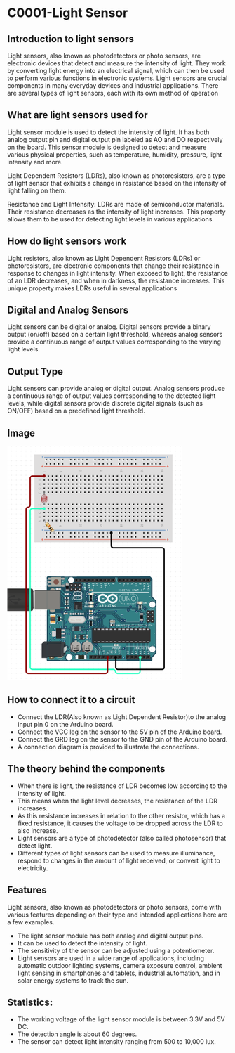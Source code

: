 # C0001-Light Sensor

## Introduction to light sensors

Light sensors, also known as photodetectors or photo sensors, are electronic devices that detect and measure the intensity of light. They work by converting light energy into an electrical signal, which can then be used to perform various functions in electronic systems. Light sensors are crucial components in many everyday devices and industrial applications. There are several types of light sensors, each with its own method of operation

## What are light sensors used for
Light sensor module is used to detect the intensity of light. It has both analog output pin and digital output pin labeled as AO and DO respectively on the board. This sensor module is designed to detect and measure various physical properties, such as temperature, humidity, pressure, light intensity and more.

Light Dependent Resistors (LDRs), also known as photoresistors, are a type of light sensor that exhibits a change in resistance based on the intensity of light falling on them. 

Resistance and Light Intensity: LDRs are made of semiconductor materials. Their resistance decreases as the intensity of light increases. This property allows them to be used for detecting light levels in various applications.

## How do light sensors work

Light resistors, also known as Light Dependent Resistors (LDRs) or photoresistors, are electronic components that change their resistance in response to changes in light intensity. When exposed to light, the resistance of an LDR decreases, and when in darkness, the resistance increases. This unique property makes LDRs useful in several applications

## Digital and Analog Sensors

Light sensors can be digital or analog. Digital sensors provide a binary output (on/off) based on a certain light threshold, whereas analog sensors provide a continuous range of output values corresponding to the varying light levels.

## Output Type 

Light sensors can provide analog or digital output. Analog sensors produce a continuous range of output values corresponding to the detected light levels, while digital sensors provide discrete digital signals (such as ON/OFF) based on a predefined light threshold.

## Image
![Image](IMG/IMG.png)
## How to connect it to a circuit

 - Connect the LDR(Also known as Light Dependent Resistor)to the analog input pin 0 on the Arduino board.
 - Connect the VCC leg on the sensor to the 5V pin of the Arduino board.
 - Connect the GRD leg on the sensor to the GND pin of the Arduino board.
 - A connection diagram is provided to illustrate the connections.



## The theory behind the components

- When there is light, the resistance of LDR becomes low according to the intensity of light.
- This means when the light level decreases, the resistance of the LDR increases.
- As this resistance increases in relation to the other resistor, which has a fixed resistance, it causes the voltage to be dropped across the LDR to also increase.
- Light sensors are a type of photodetector (also called photosensor) that detect light.
- Different types of light sensors can be used to measure illuminance, respond to changes in the amount of light received, or convert light to electricity.

## Features

Light sensors, also known as photodetectors or photo sensors, come with various features depending on their type and intended applications here are a few 
  examples.
 - The light sensor module has both analog and digital output pins.
 - It can be used to detect the intensity of light.
 - The sensitivity of the sensor can be adjusted using a potentiometer.
 - Light sensors are used in a wide range of applications, including automatic outdoor lighting systems, camera exposure control, ambient light sensing in 
  smartphones and tablets, industrial automation, and in solar energy systems to track the sun.

## Statistics:

- The working voltage of the light sensor module is between 3.3V and 5V DC.
- The detection angle is about 60 degrees.
- The sensor can detect light intensity ranging from 500 to 10,000 lux.
